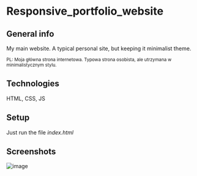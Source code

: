 # Responsive_portfolio_website

## General info
My main website. A typical personal site, but keeping it minimalist theme.

<sub> PL: Moja główna strona internetowa. Typowa strona osobista, ale utrzymana w minimalistycznym stylu.</sub>

## Technologies
HTML, CSS, JS

## Setup
Just run the file *index.html*

## Screenshots
![image](https://github.com/PatrykBala/Portfolio_website_code_theme/assets/73967948/f15dd36d-91ff-41bd-99a3-2ec8344169a3)
